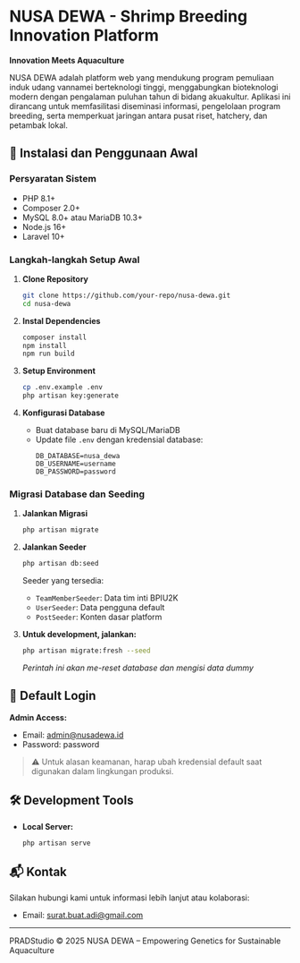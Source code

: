 # NUSA DEWA - Shrimp Breeding Innovation Platform

**Innovation Meets Aquaculture**

NUSA DEWA adalah platform web yang mendukung program pemuliaan induk udang vannamei berteknologi tinggi, menggabungkan bioteknologi modern dengan pengalaman puluhan tahun di bidang akuakultur. Aplikasi ini dirancang untuk memfasilitasi diseminasi informasi, pengelolaan program breeding, serta memperkuat jaringan antara pusat riset, hatchery, dan petambak lokal.

## 🚀 Instalasi dan Penggunaan Awal

### Persyaratan Sistem

-   PHP 8.1+
-   Composer 2.0+
-   MySQL 8.0+ atau MariaDB 10.3+
-   Node.js 16+
-   Laravel 10+

### Langkah-langkah Setup Awal

1. **Clone Repository**

    ```bash
    git clone https://github.com/your-repo/nusa-dewa.git
    cd nusa-dewa
    ```

2. **Instal Dependencies**

    ```bash
    composer install
    npm install
    npm run build
    ```

3. **Setup Environment**

    ```bash
    cp .env.example .env
    php artisan key:generate
    ```

4. **Konfigurasi Database**
    - Buat database baru di MySQL/MariaDB
    - Update file `.env` dengan kredensial database:
        ```env
        DB_DATABASE=nusa_dewa
        DB_USERNAME=username
        DB_PASSWORD=password
        ```

### Migrasi Database dan Seeding

1. **Jalankan Migrasi**

    ```bash
    php artisan migrate
    ```

2. **Jalankan Seeder**

    ```bash
    php artisan db:seed
    ```

    Seeder yang tersedia:

    - `TeamMemberSeeder`: Data tim inti BPIU2K
    - `UserSeeder`: Data pengguna default
    - `PostSeeder`: Konten dasar platform

3. **Untuk development, jalankan:**
    ```bash
    php artisan migrate:fresh --seed
    ```
    _Perintah ini akan me-reset database dan mengisi data dummy_

## 🔐 Default Login

**Admin Access:**

-   Email: admin@nusadewa.id
-   Password: password

> ⚠️ Untuk alasan keamanan, harap ubah kredensial default saat digunakan dalam lingkungan produksi.

## 🛠 Development Tools

-   **Local Server:**
    ```bash
    php artisan serve
    ```

## 📬 Kontak

Silakan hubungi kami untuk informasi lebih lanjut atau kolaborasi:

-   Email: surat.buat.adi@gmail.com

---

PRADStudio © 2025 NUSA DEWA – Empowering Genetics for Sustainable Aquaculture
